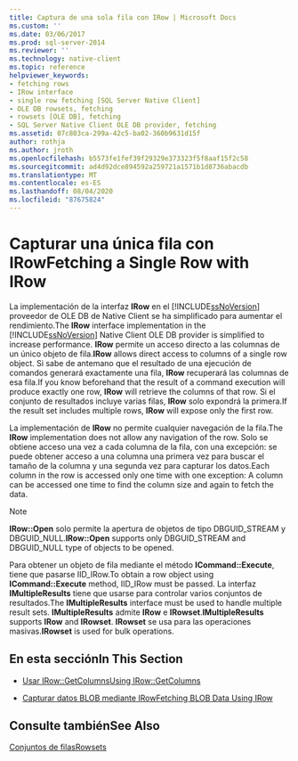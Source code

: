 ```yaml
---
title: Captura de una sola fila con IRow | Microsoft Docs
ms.custom: ''
ms.date: 03/06/2017
ms.prod: sql-server-2014
ms.reviewer: ''
ms.technology: native-client
ms.topic: reference
helpviewer_keywords:
- fetching rows
- IRow interface
- single row fetching [SQL Server Native Client]
- OLE DB rowsets, fetching
- rowsets [OLE DB], fetching
- SQL Server Native Client OLE DB provider, fetching
ms.assetid: 07c803ca-299a-42c5-ba02-360b9631d15f
author: rothja
ms.author: jroth
ms.openlocfilehash: b5573fe1fef39f29329e373323f5f8aaf15f2c58
ms.sourcegitcommit: ad4d92dce894592a259721a1571b1d8736abacdb
ms.translationtype: MT
ms.contentlocale: es-ES
ms.lasthandoff: 08/04/2020
ms.locfileid: "87675824"
---
```

# <a name="fetching-a-single-row-with-irow"></a><span data-ttu-id="83ff4-102">Capturar una única fila con IRow</span><span class="sxs-lookup"><span data-stu-id="83ff4-102">Fetching a Single Row with IRow</span></span>
  <span data-ttu-id="83ff4-103">La implementación de la interfaz **IRow** en el [!INCLUDE[ssNoVersion](../../includes/ssnoversion-md.md)] proveedor de OLE DB de Native Client se ha simplificado para aumentar el rendimiento.</span><span class="sxs-lookup"><span data-stu-id="83ff4-103">The **IRow** interface implementation in the [!INCLUDE[ssNoVersion](../../includes/ssnoversion-md.md)] Native Client OLE DB provider is simplified to increase performance.</span></span> <span data-ttu-id="83ff4-104">**IRow** permite un acceso directo a las columnas de un único objeto de fila.</span><span class="sxs-lookup"><span data-stu-id="83ff4-104">**IRow** allows direct access to columns of a single row object.</span></span> <span data-ttu-id="83ff4-105">Si sabe de antemano que el resultado de una ejecución de comandos generará exactamente una fila, **IRow** recuperará las columnas de esa fila.</span><span class="sxs-lookup"><span data-stu-id="83ff4-105">If you know beforehand that the result of a command execution will produce exactly one row, **IRow** will retrieve the columns of that row.</span></span> <span data-ttu-id="83ff4-106">Si el conjunto de resultados incluye varias filas, **IRow** solo expondrá la primera.</span><span class="sxs-lookup"><span data-stu-id="83ff4-106">If the result set includes multiple rows, **IRow** will expose only the first row.</span></span>  
  
 <span data-ttu-id="83ff4-107">La implementación de **IRow** no permite cualquier navegación de la fila.</span><span class="sxs-lookup"><span data-stu-id="83ff4-107">The **IRow** implementation does not allow any navigation of the row.</span></span> <span data-ttu-id="83ff4-108">Solo se obtiene acceso una vez a cada columna de la fila, con una excepción: se puede obtener acceso a una columna una primera vez para buscar el tamaño de la columna y una segunda vez para capturar los datos.</span><span class="sxs-lookup"><span data-stu-id="83ff4-108">Each column in the row is accessed only one time with one exception: A column can be accessed one time to find the column size and again to fetch the data.</span></span>  
  
> [!NOTE]  
>  <span data-ttu-id="83ff4-109">**IRow::Open** solo permite la apertura de objetos de tipo DBGUID_STREAM y DBGUID_NULL.</span><span class="sxs-lookup"><span data-stu-id="83ff4-109">**IRow::Open** supports only DBGUID_STREAM and DBGUID_NULL type of objects to be opened.</span></span>  
  
 <span data-ttu-id="83ff4-110">Para obtener un objeto de fila mediante el método **ICommand::Execute**, tiene que pasarse IID_IRow.</span><span class="sxs-lookup"><span data-stu-id="83ff4-110">To obtain a row object using **ICommand::Execute** method, IID_IRow must be passed.</span></span> <span data-ttu-id="83ff4-111">La interfaz **IMultipleResults** tiene que usarse para controlar varios conjuntos de resultados.</span><span class="sxs-lookup"><span data-stu-id="83ff4-111">The **IMultipleResults** interface must be used to handle multiple result sets.</span></span> <span data-ttu-id="83ff4-112">**IMultipleResults** admite **IRow** e **IRowset**.</span><span class="sxs-lookup"><span data-stu-id="83ff4-112">**IMultipleResults** supports **IRow** and **IRowset**.</span></span> <span data-ttu-id="83ff4-113">**IRowset** se usa para las operaciones masivas.</span><span class="sxs-lookup"><span data-stu-id="83ff4-113">**IRowset** is used for bulk operations.</span></span>  
  
## <a name="in-this-section"></a><span data-ttu-id="83ff4-114">En esta sección</span><span class="sxs-lookup"><span data-stu-id="83ff4-114">In This Section</span></span>  
  
-   [<span data-ttu-id="83ff4-115">Usar IRow::GetColumns</span><span class="sxs-lookup"><span data-stu-id="83ff4-115">Using IRow::GetColumns</span></span>](using-irow-getcolumns.md)  
  
-   [<span data-ttu-id="83ff4-116">Capturar datos BLOB mediante IRow</span><span class="sxs-lookup"><span data-stu-id="83ff4-116">Fetching BLOB Data Using IRow</span></span>](../../database-engine/dev-guide/fetching-blob-data-using-irow.md)  
  
## <a name="see-also"></a><span data-ttu-id="83ff4-117">Consulte también</span><span class="sxs-lookup"><span data-stu-id="83ff4-117">See Also</span></span>  
 [<span data-ttu-id="83ff4-118">Conjuntos de filas</span><span class="sxs-lookup"><span data-stu-id="83ff4-118">Rowsets</span></span>](rowsets.md)  
  
  
